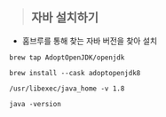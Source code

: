 > ## 자바 설치하기

- 홈브루를 통해 찾는 자바 버전을 찾아 설치

```
brew tap AdoptOpenJDK/openjdk
 
brew install --cask adoptopenjdk8
 
/usr/libexec/java_home -v 1.8
 
java -version

```
